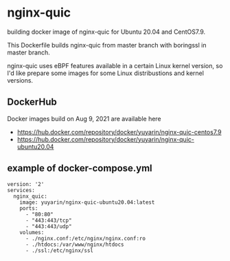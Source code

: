 # nginx-quic

building docker image of nginx-quic for Ubuntu 20.04 and CentOS7.9.

This Dockerfile builds nginx-quic from master branch with boringssl in master branch.

nginx-quic uses eBPF features available in a certain Linux kernel version, so I'd like prepare some images for some Linux distribustions and kernel versions.

## DockerHub

Docker images build on Aug 9, 2021 are available here

- https://hub.docker.com/repository/docker/yuyarin/nginx-quic-centos7.9
- https://hub.docker.com/repository/docker/yuyarin/nginx-quic-ubuntu20.04

## example of docker-compose.yml

```
version: '2'
services:
  nginx_quic:
    image: yuyarin/nginx-quic-ubuntu20.04:latest
    ports:
      - "80:80"
      - "443:443/tcp"
      - "443:443/udp"
    volumes:
      - ./nginx.conf:/etc/nginx/nginx.conf:ro
      - ./htdocs:/var/www/nginx/htdocs
      - ./ssl:/etc/nginx/ssl
```
